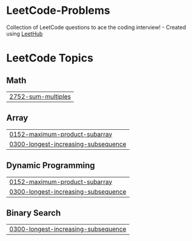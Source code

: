 # LeetCode-Problems
Collection of LeetCode questions to ace the coding interview! - Created using [LeetHub](https://github.com/QasimWani/LeetHub)

<!---LeetCode Topics Start-->
# LeetCode Topics
## Math
|  |
| ------- |
| [2752-sum-multiples](https://github.com/Sivasubramani-velusamy/LeetCode-Problems/tree/master/2752-sum-multiples) |
## Array
|  |
| ------- |
| [0152-maximum-product-subarray](https://github.com/Sivasubramani-velusamy/LeetCode-Problems/tree/master/0152-maximum-product-subarray) |
| [0300-longest-increasing-subsequence](https://github.com/Sivasubramani-velusamy/LeetCode-Problems/tree/master/0300-longest-increasing-subsequence) |
## Dynamic Programming
|  |
| ------- |
| [0152-maximum-product-subarray](https://github.com/Sivasubramani-velusamy/LeetCode-Problems/tree/master/0152-maximum-product-subarray) |
| [0300-longest-increasing-subsequence](https://github.com/Sivasubramani-velusamy/LeetCode-Problems/tree/master/0300-longest-increasing-subsequence) |
## Binary Search
|  |
| ------- |
| [0300-longest-increasing-subsequence](https://github.com/Sivasubramani-velusamy/LeetCode-Problems/tree/master/0300-longest-increasing-subsequence) |
<!---LeetCode Topics End-->